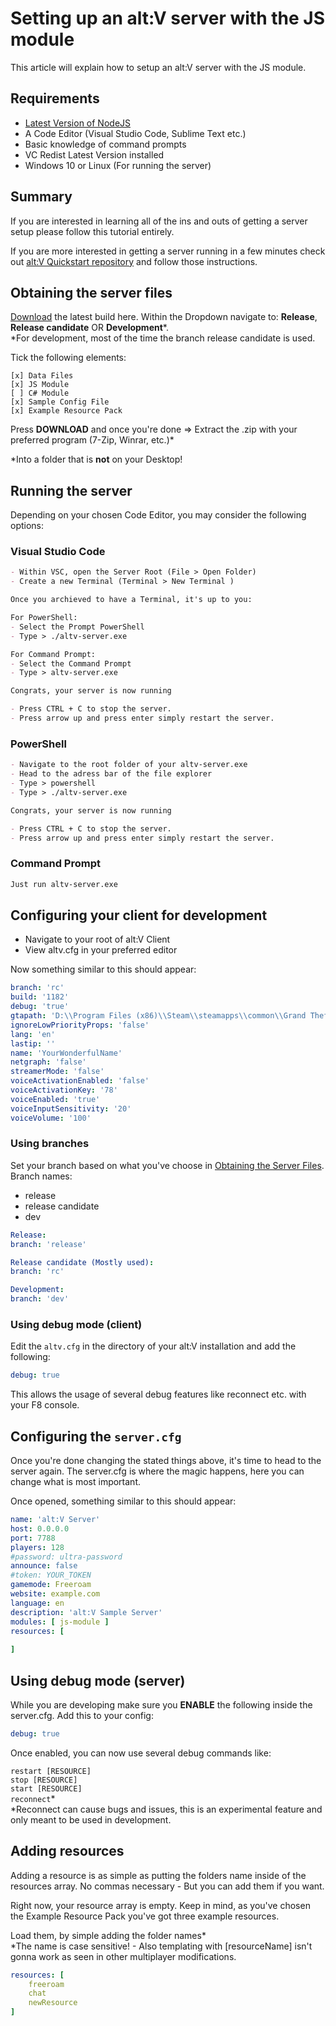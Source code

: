 # Setting up an alt:V server with the JS module

This article will explain how to setup an alt:V server with the JS module.

## Requirements

- [Latest Version of NodeJS](https://nodejs.org/en/)
- A Code Editor (Visual Studio Code, Sublime Text etc.)
- Basic knowledge of command prompts
- VC Redist Latest Version installed
- Windows 10 or Linux (For running the server)

## Summary

If you are interested in learning all of the ins and outs of getting a server setup please follow this tutorial entirely.

If you are more interested in getting a server running in a few minutes check out [alt:V Quickstart repository](https://github.com/Stuyk/altv-quickstart) and follow those instructions. 

## Obtaining the server files

[Download](https://altv.mp/#/downloads) the latest build here.
Within the Dropdown navigate to: **Release**, **Release candidate** OR **Development**\*.<br>
*For development, most of the time the branch release candidate is used. 

Tick the following elements:
```
[x] Data Files
[x] JS Module
[ ] C# Module
[x] Sample Config File
[x] Example Resource Pack
```

Press **DOWNLOAD** and once you're done => Extract the .zip with your preferred program (7-Zip, Winrar, etc.)*

*Into a folder that is **not** on your Desktop! 

## Running the server

Depending on your chosen Code Editor, you may consider the following options:

### Visual Studio Code
```md
- Within VSC, open the Server Root (File > Open Folder)
- Create a new Terminal (Terminal > New Terminal )

Once you archieved to have a Terminal, it's up to you:

For PowerShell:
- Select the Prompt PowerShell
- Type > ./altv-server.exe

For Command Prompt:
- Select the Command Prompt
- Type > altv-server.exe

Congrats, your server is now running

- Press CTRL + C to stop the server.
- Press arrow up and press enter simply restart the server.
```

### PowerShell
```md
- Navigate to the root folder of your altv-server.exe 
- Head to the adress bar of the file explorer
- Type > powershell
- Type > ./altv-server.exe

Congrats, your server is now running

- Press CTRL + C to stop the server.
- Press arrow up and press enter simply restart the server.
```

### Command Prompt
```md
Just run altv-server.exe
```

## Configuring your client for development

- Navigate to your root of alt:V Client
- View altv.cfg in your preferred editor

Now something similar to this should appear:
```yaml
branch: 'rc'
build: '1182'
debug: 'true'
gtapath: 'D:\\Program Files (x86)\\Steam\\steamapps\\common\\Grand Theft Auto V'
ignoreLowPriorityProps: 'false'
lang: 'en'
lastip: ''
name: 'YourWonderfulName'
netgraph: 'false'
streamerMode: 'false'
voiceActivationEnabled: 'false'
voiceActivationKey: '78'
voiceEnabled: 'true'
voiceInputSensitivity: '20'
voiceVolume: '100'
```

### Using branches

Set your branch based on what you've choose in [Obtaining the Server Files](#obtaining-the-server-files).
Branch names:
- release
- release candidate
- dev

```yaml
Release:
branch: 'release'

Release candidate (Mostly used):
branch: 'rc'

Development:
branch: 'dev'
```

### Using debug mode (client)

Edit the `altv.cfg` in the directory of your alt:V installation and add the following:
```yaml
debug: true
```
This allows the usage of several debug features like reconnect etc. with your F8 console.

## Configuring the `server.cfg`

Once you're done changing the stated things above, it's time to head to the server again.
The server.cfg is where the magic happens, here you can change what is most important.

Once opened, something similar to this should appear: 
```yaml
name: 'alt:V Server'
host: 0.0.0.0
port: 7788
players: 128
#password: ultra-password
announce: false
#token: YOUR_TOKEN
gamemode: Freeroam
website: example.com
language: en
description: 'alt:V Sample Server'
modules: [ js-module ]
resources: [
  
]
```

## Using debug mode (server)

While you are developing make sure you **ENABLE** the following inside the server.cfg.
Add this to your config:
```yaml
debug: true
```

Once enabled, you can now use several debug commands like:

`restart [RESOURCE]`<br>
`stop [RESOURCE]`<br>
`start [RESOURCE]`<br>
`reconnect`*<br>
*Reconnect can cause bugs and issues, this is an experimental feature and only meant to be used in development.

## Adding resources

Adding a resource is as simple as putting the folders name inside of the resources array.
No commas necessary - But you can add them if you want.

Right now, your resource array is empty.
Keep in mind, as you've chosen the Example Resource Pack you've got three example resources.

Load them, by simple adding the folder names*<br>
*The name is case sensitive! - Also templating with [resourceName] isn't gonna work as seen in other multiplayer modifications.

```yaml
resources: [
    freeroam
    chat
    newResource
]
```
